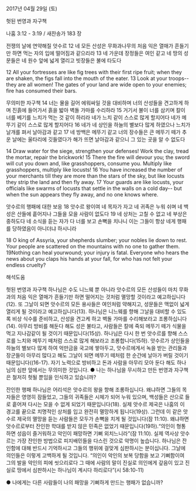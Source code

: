 2017년 04월 29일 (토)

헛된 번영과 자구책



나훔 3:12 - 3:19 / 새찬송가 183 장


전쟁의 날에 연약해질 앗수르
12 네 모든 산성은 무화과나무의 처음 익은 열매가 흔들기만 하면 먹는 자의 입에 떨어짐과 같으리라 13 네 가운데 장정들은 여인 같고 네 땅의 성문들은 네 원수 앞에 넓게 열리고 빗장들은 불에 타도다

12 All your fortresses are like fig trees with their first ripe fruit; when they are shaken, the figs fall into the mouth of the eater. 13 Look at your troops-- they are all women! The gates of your land are wide open to your enemies; fire has consumed their bars.

무의미한 자구책
14 너는 물을 길어 에워싸일 것을 대비하며 너의 산성들을 견고하게 하며 진흙에 들어가서 흙을 밟아 벽돌 가마를 수리하라 15 거기서 불이 너를 삼키며 칼이 너를 베기를 느치가 먹는 것 같이 하리라 네가 느치 같이 스스로 많게 할지어다 네가 메뚜기 같이 스스로 많게 할지어다 16 네가 네 상인을 하늘의 별보다 많게 하였으나 느치가 날개를 펴서 날아감과 같고 17 네 방백은 메뚜기 같고 너의 장수들은 큰 메뚜기 떼가 추운 날에는 울타리에 깃들였다가 해가 뜨면 날아감과 같으니 그 있는 곳을 알 수 없도다

14 Draw water for the siege, strengthen your defenses! Work the clay, tread the mortar, repair the brickwork! 15 There the fire will devour you; the sword will cut you down and, like grasshoppers, consume you. Multiply like grasshoppers, multiply like locusts! 16 You have increased the number of your merchants till they are more than the stars of the sky, but like locusts they strip the land and then fly away. 17 Your guards are like locusts, your officials like swarms of locusts that settle in the walls on a cold day-- but when the sun appears they fly away, and no one knows where.

앗수르의 행패에 대한 보응
18 앗수르 왕이여 네 목자가 자고 네 귀족은 누워 쉬며 네 백성은 산들에 흩어지나 그들을 모을 사람이 없도다 19 네 상처는 고칠 수 없고 네 부상은 중하도다 네 소식을 듣는 자가 다 너를 보고 손뼉을 치나니 이는 그들이 항상 네게 행패를 당하였음이 아니더냐 하시니라

18 O king of Assyria, your shepherds slumber; your nobles lie down to rest. Your people are scattered on the mountains with no one to gather them. 19Nothing can heal yourwound; your injury is fatal. Everyone who hears the news about you claps his hands at your fall, for who has not felt your endless cruelty?

해석도움





헛된 번영과 자구책
하나님은 수도 니느웨 뿐 아니라 앗수르의 모든 산성들이 마치 무화과의 처음 익은 열매가 흔들기만 하면 떨어지는 것처럼 멸망할 것이라고 예고하십니다(12). 또 그날이 되면 앗수르의 모든 용사들은 여인처럼 약해지고, 성문들은 맥없이 넓게 열리게 될 것이라고 예고하십니다(13). 하나님은 니느웨를 향해 그날을 대비할 수 있도록 비상 식수를 준비하고, 산성을 견고케 하고 벽돌 가마를 수리해보라고 조롱하십니다(14). 아무리 방비를 해둔다 해도 성은 불타고, 사람들은 칼에 죽되 메뚜기 떼가 식물을 먹고 지나감같이 될 것이기 때문입니다(15상). 하나님은 다시 한 번 앗수르를 향해 스스로를 느치와 메뚜기 떼처럼 스스로 많게 해보라고 조롱합니다(15하). 앗수르가 상인들을 하늘의 별보다 많게 하여 억만금을 국고에 쌓아두고, 앗수르에게서 녹을 받는 관리들과 장군들이 아무리 많다고 해도 그날이 되면 메뚜기 떼처럼 한 순간에 날아가 버릴 것이기 때문입니다((16-17). 자기 노력으로 방비하고 돈과 사람을 아무리 모아 둔다 해도 하나님의 심판 앞에서는 무의미한 것입니다. 
● 나는 하나님을 무시하고 만든 번영과 자구책은 철저히 헛될 뿐임을 인식하고 있습니까?

잔인한 행패
하나님은 어리석은 앗수르의 왕을 향해 조롱하십니다. 왜냐하면 그들의 목자들은 영영히 잠들었고, 그들의 귀족들은 시체가 되어 누워 있으며, 백성들은 산으로 들로 흩어져 다시는 모을 수 없게 되었기 때문입니다(18). 실제 앗수르 제국은 나훔의 이 경고를 끝으로 치명적인 상처를 입고 완전히 멸망하게 됩니다(19상). 그런데 이 같은 앗수르 제국의 멸망을 듣는 사람들은 모두가 손뼉을 치게 될 것입니다(잠 11:10). 왜냐하면 앗수르로부터 잔인한 학대를 받지 않은 민족은 없었기 때문입니다(19하).“의인이 형통하면 성읍이 즐거워하고 악인이 패망하면 기뻐 외치느니라”(잠 11:10). 실제 역사상 앗수르는 가장 잔인한 방법으로 피지배민들을 다스린 것으로 악명이 높습니다. 하나님은 잔인함에 대해 반드시 기억하시고 그들의 행위에 걸맞게 심판하시는 분이십니다. 그날에 의인들은 이렇게 고백하게 될 것입니다. “의인이 악인의 보복 당함을 보고 기뻐함이여 그의 발을 악인의 피에 씻으리로다 그 때에 사람의 말이 진실로 의인에게 갚음이 있고 진실로 땅에서 심판하시는 하나님이 계시다 하리로다”(시 58:10-11)

● 나에게는 다른 사람들이 나의 패망을 기뻐하게 만드는 행패가 없습니까?